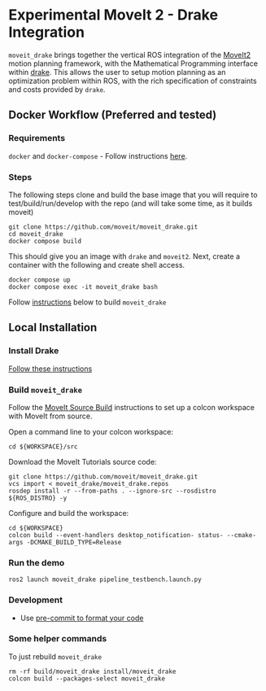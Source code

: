 # Experimental MoveIt 2 - Drake Integration

`moveit_drake` brings together the vertical ROS integration of the
[MoveIt2](https://moveit.ai/) motion planning framework, with the Mathematical
Programming interface within [drake](https://drake.mit.edu/). This allows the
user to setup motion planning as an optimization problem within ROS, with the
rich specification of constraints and costs provided by `drake`.

## Docker Workflow (Preferred and tested)

### Requirements
`docker` and `docker-compose` - Follow instructions
[here](https://docs.docker.com/engine/install/ubuntu/).

### Steps
The following steps clone and build the base image that you will require to
test/build/run/develop with the repo (and will take some time, as it builds
moveit)

    git clone https://github.com/moveit/moveit_drake.git
    cd moveit_drake
    docker compose build

This should give you an image with `drake` and `moveit2`.
Next, create a container with the following and create shell access.

    docker compose up
    docker compose exec -it moveit_drake bash

Follow [instructions](#build-moveit_drake) below to build `moveit_drake`


## Local Installation

### Install Drake

[Follow these instructions](https://drake.mit.edu/installation.html)

### Build `moveit_drake`

Follow the [MoveIt Source
Build](https://moveit.ros.org/install-moveit2/source/) instructions to set up a
colcon workspace with MoveIt from source.

Open a command line to your colcon workspace:

    cd ${WORKSPACE}/src

Download the MoveIt Tutorials source code:

    git clone https://github.com/moveit/moveit_drake.git
    vcs import < moveit_drake/moveit_drake.repos
    rosdep install -r --from-paths . --ignore-src --rosdistro ${ROS_DISTRO} -y

Configure and build the workspace:

    cd ${WORKSPACE}
    colcon build --event-handlers desktop_notification- status- --cmake-args -DCMAKE_BUILD_TYPE=Release

### Run the demo

```
ros2 launch moveit_drake pipeline_testbench.launch.py
```

### Development

- Use [pre-commit to format your
  code](https://moveit.ros.org/documentation/contributing/code/#pre-commit-formatting-checks)

### Some helper commands
To just rebuild `moveit_drake`
```
rm -rf build/moveit_drake install/moveit_drake
colcon build --packages-select moveit_drake
```
